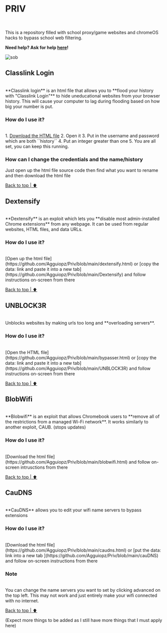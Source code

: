 # PRIV
<br/>

This is a repository filled with school proxy/game websites and chromeOS hacks to bypass school web filtering.

**Need help? Ask for help <a href="https://discord.gg/SwkH9d9tP4">here</a>!**

![sob](https://files.catbox.moe/9vc62a.png)


## Classlink Login
<br/>
**Classlink login** is an html file that allows you to **flood your history with "Classlink Login"** to hide uneducational websites from your browser history. This will cause your computer to lag during flooding based on how big your number is put.

### How do I use it?
<br/>
1. <a href='https://github.com/Agguiopz/Priv/blob/main/Classlink%20Login.html'>Download the HTML file</a>
2. Open it
3. Put in the username and password which are both ``history``
4. Put an integer greater than one
5. You are all set, you can keep this running.

### How can I change the credentials and the name/history
Just open up the html file source code then find what you want to rename and then download the html file

[Back to top | ⬆](https://github.com/Agguiopz/Priv/edit/main/README.md#priv)

## Dextensify
<br/>
**Dextensify** is an exploit which lets you **disable most admin-installed Chrome extensions** from any webpage. It can be used from regular websites, HTML files, and data URLs.

### How do I use it?
<br/>
[Open up the html file](https://github.com/Agguiopz/Priv/blob/main/dextensify.html) or [copy the data: link and paste it into a new tab](https://github.com/Agguiopz/Priv/blob/main/Dextensify) and follow instructions on-screen from there

[Back to top | ⬆](https://github.com/Agguiopz/Priv/edit/main/README.md#priv)

## UNBLOCK3R
<br/>
Unblocks websites by making urls too long and **overloading servers**.

### How do I use it?
<br/>
[Open the HTML file](https://github.com/Agguiopz/Priv/blob/main/bypasser.html) or [copy the data: link and paste it into a new tab](https://github.com/Agguiopz/Priv/blob/main/UNBLOCK3R) and follow instructions on-screen from there

[Back to top | ⬆](https://github.com/Agguiopz/Priv/edit/main/README.md#priv)

## BlobWifi
<br/>
**Blobwifi** is an exploit that allows Chromebook users to **remove all of the restrictions from a managed Wi-Fi network**. It works similarly to another exploit, CAUB. (stops updates)

### How do I use it?
<br/>
[Download the html file](https://github.com/Agguiopz/Priv/blob/main/blobwifi.html) and follow on-screen intrusctions from there

[Back to top | ⬆](https://github.com/Agguiopz/Priv/edit/main/README.md#priv)

## CauDNS
<br/>
**CauDNS** allows you to edit your wifi name servers to bypass extensions

### How do I use it?
<br/>
[Download the html file](https://github.com/Agguiopz/Priv/blob/main/caudns.html) or [put the data: link into a new tab
](https://github.com/Agguiopz/Priv/blob/main/cauDNS) and follow on-screen instructions from there 

### Note
<br/>
You can change the name servers you want to set by clicking advanced on the top left. This may not work and just entirely make your wifi connected with no internet.

[Back to top | ⬆](https://github.com/Agguiopz/Priv/edit/main/README.md#priv)

(Expect more things to be added as I still have more things that I must apply here)
